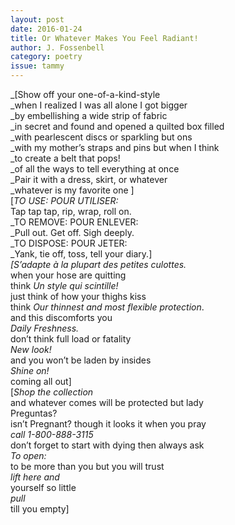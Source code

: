 ```yaml
---
layout: post 
date: 2016-01-24
title: Or Whatever Makes You Feel Radiant!
author: J. Fossenbell
category: poetry
issue: tammy
---
```

_[Show off your one-of-a-kind-style  
_when I realized I was all alone I got bigger  
_by embellishing a wide strip of fabric  
_in secret and found and opened a quilted box filled  
_with pearlescent discs or sparkling but ons  
_with my mother’s straps and pins but when I think  
_to create a belt that pops!  
_of all the ways to tell everything at once  
_Pair it with a dress, skirt, or whatever  
_whatever is my favorite one ]  
[_TO USE: POUR UTILISER:_  
Tap tap tap, rip, wrap, roll on.  
_TO REMOVE: POUR ENLEVER:  
_Pull out. Get off. Sigh deeply.  
_TO DISPOSE: POUR JETER:  
_Yank, tie off, toss, tell your diary.]  
_[S’adapte à la plupart des petites culottes._  
when your hose are quitting  
think _Un style qui scintille!_  
just think of how your thighs kiss  
think _Our thinnest and most flexible protection_.  
and this discomforts you  
_Daily Freshness._  
don’t think full load or fatality  
_New look!_  
and you won’t be laden by insides  
_Shine on!_  
coming all out]  
[_Shop the collection_  
and whatever comes will be protected but lady  
Preguntas?  
isn’t Pregnant? though it looks it when you pray  
_call 1-800-888-3115_  
don’t forget to start with dying then always ask  
_To open:_  
to be more than you but you will trust  
_lift here and_  
yourself so little  
_pull_  
till you empty]